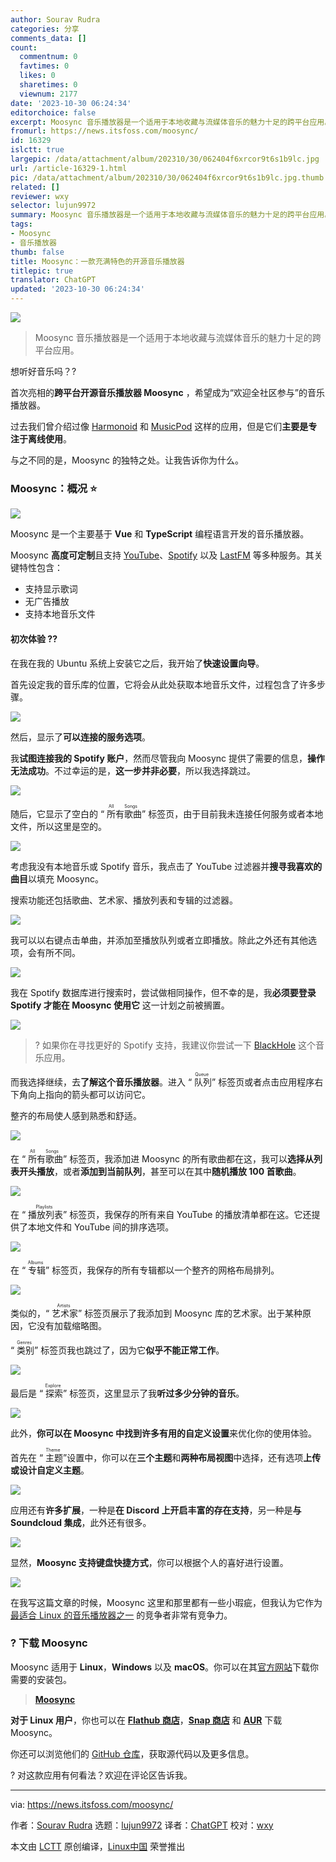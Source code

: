 ```yaml
---
author: Sourav Rudra
categories: 分享
comments_data: []
count:
  commentnum: 0
  favtimes: 0
  likes: 0
  sharetimes: 0
  viewnum: 2177
date: '2023-10-30 06:24:34'
editorchoice: false
excerpt: Moosync 音乐播放器是一个适用于本地收藏与流媒体音乐的魅力十足的跨平台应用。
fromurl: https://news.itsfoss.com/moosync/
id: 16329
islctt: true
largepic: /data/attachment/album/202310/30/062404f6xrcor9t6s1b9lc.jpg
url: /article-16329-1.html
pic: /data/attachment/album/202310/30/062404f6xrcor9t6s1b9lc.jpg.thumb.jpg
related: []
reviewer: wxy
selector: lujun9972
summary: Moosync 音乐播放器是一个适用于本地收藏与流媒体音乐的魅力十足的跨平台应用。
tags:
- Moosync
- 音乐播放器
thumb: false
title: Moosync：一款充满特色的开源音乐播放器
titlepic: true
translator: ChatGPT
updated: '2023-10-30 06:24:34'
---
```


![](/data/attachment/album/202310/30/062404f6xrcor9t6s1b9lc.jpg)



> 
> Moosync 音乐播放器是一个适用于本地收藏与流媒体音乐的魅力十足的跨平台应用。
> 
> 
> 


想听好音乐吗？?


首次亮相的**跨平台开源音乐播放器 Moosync** ，希望成为“欢迎全社区参与”的音乐播放器。


过去我们曾介绍过像 [Harmonoid](https://itsfoss.com/harmonoid/) 和 [MusicPod](https://news.itsfoss.com/musicpod/) 这样的应用，但是它们**主要是专注于离线使用**。


与之不同的是，Moosync 的独特之处。让我告诉你为什么。


### Moosync：概况 ⭐


![](/data/attachment/album/202310/30/062435lt0q9s3s49qhzksw.png)


Moosync 是一个主要基于 **Vue** 和 **TypeScript** 编程语言开发的音乐播放器。


Moosync **高度可定制**且支持 [YouTube](https://www.youtube.com/)、[Spotify](https://open.spotify.com/) 以及 [LastFM](https://www.last.fm/) 等多种服务。其关键特性包含：


* 支持显示歌词
* 无广告播放
* 支持本地音乐文件


#### 初次体验 ?‍?


在我在我的 Ubuntu 系统上安装它之后，我开始了**快速设置向导**。


首先设定我的音乐库的位置，它将会从此处获取本地音乐文件，过程包含了许多步骤。


![](/data/attachment/album/202310/30/062435q78x7dh2vo2vu4ux.png)


然后，显示了**可以连接的服务选项**。


我**试图连接我的 Spotify 账户**，然而尽管我向 Moosync 提供了需要的信息，**操作无法成功**。不过幸运的是，**这一步并非必要**，所以我选择跳过。


![](/data/attachment/album/202310/30/062436ar53idlb83d9tx8w.png)


随后，它显示了空白的 “<ruby> 所有歌曲 <rt>  All Songs </rt></ruby>” 标签页，由于目前我未连接任何服务或者本地文件，所以这里是空的。


![](/data/attachment/album/202310/30/062436kwyz4wy6cc2erzee.png)


考虑我没有本地音乐或 Spotify 音乐，我点击了 YouTube 过滤器并**搜寻我喜欢的曲目**以填充 Moosync。


搜索功能还包括歌曲、艺术家、播放列表和专辑的过滤器。


![](/data/attachment/album/202310/30/062437utwevzlxf0wxxv6l.png)


我可以以右键点击单曲，并添加至播放队列或者立即播放。除此之外还有其他选项，会有所不同。


![](/data/attachment/album/202310/30/062438x7zk7m3c6ik4mzk9.png)


我在 Spotify 数据库进行搜索时，尝试做相同操作，但不幸的是，我**必须要登录 Spotify 才能在 Moosync 使用它** 这一计划之前被搁置。


![](/data/attachment/album/202310/30/062439nvapbobkz3niiurl.png)



> 
> ? 如果你在寻找更好的 Spotify 支持，我建议你尝试一下 [BlackHole](https://news.itsfoss.com/blackhole-music-app/) 这个音乐应用。
> 
> 
> 


而我选择继续，去**了解这个音乐播放器**。进入 “<ruby> 队列 <rt>  Queue </rt></ruby>” 标签页或者点击应用程序右下角向上指向的箭头都可以访问它。


整齐的布局使人感到熟悉和舒适。


![](/data/attachment/album/202310/30/062439st7e83rp3t0e9917.png)


在 “<ruby> 所有歌曲 <rt>  All Songs </rt></ruby>” 标签页，我添加进 Moosync 的所有歌曲都在这，我可以**选择从列表开头播放**，或者**添加到当前队列**，甚至可以在其中**随机播放 100 首歌曲**。


![](/data/attachment/album/202310/30/062440eezlrrtt1e979d7z.png)


在 “<ruby> 播放列表 <rt>  Playlists </rt></ruby>” 标签页，我保存的所有来自 YouTube 的播放清单都在这。它还提供了本地文件和 YouTube 间的排序选项。


![](/data/attachment/album/202310/30/062442e3l3rlojrfbql483.png)


在 “<ruby> 专辑 <rt>  Albums </rt></ruby>” 标签页，我保存的所有专辑都以一个整齐的网格布局排列。


![](/data/attachment/album/202310/30/062444mf5fk5pv75p67oja.png)


类似的，“<ruby> 艺术家 <rt>  Artists </rt></ruby>” 标签页展示了我添加到 Moosync 库的艺术家。出于某种原因，它没有加载缩略图。


“<ruby> 类别 <rt>  Genres </rt></ruby>” 标签页我也跳过了，因为它**似乎不能正常工作**。


![](/data/attachment/album/202310/30/062444zzvy38zxy4wxw3yv.png)


最后是 “<ruby> 探索 <rt>  Explore </rt></ruby>” 标签页，这里显示了我**听过多少分钟的音乐**。


![](/data/attachment/album/202310/30/062446th8tuunq09zlurb4.png)


此外，**你可以在 Moosync 中找到许多有用的自定义设置**来优化你的使用体验。


首先在 “<ruby> 主题 <rt>  Theme </rt></ruby>”设置中，你可以在**三个主题**和**两种布局视图**中选择，还有选项**上传或设计自定义主题**。


![](/data/attachment/album/202310/30/062446skv5vu5xcvim5okk.png)


应用还有**许多扩展**，一种是**在 Discord 上开启丰富的存在支持**，另一种是**与 Soundcloud 集成**，此外还有很多。


![](/data/attachment/album/202310/30/062447cozr3x2h72krmk87.png)


显然，**Moosync 支持键盘快捷方式**，你可以根据个人的喜好进行设置。


![](/data/attachment/album/202310/30/062447lcxl5x078322t1yf.png)


在我写这篇文章的时候，Moosync 这里和那里都有一些小瑕疵，但我认为它作为 [最适合 Linux 的音乐播放器之一](https://itsfoss.com/best-music-players-linux/) 的竞争者非常有竞争力。


### ? 下载 Moosync


Moosync 适用于 **Linux**，**Windows** 以及 **macOS**。你可以在其[官方网站](https://moosync.app/)下载你需要的安装包。



> 
> **[Moosync](https://moosync.app/)**
> 
> 
> 


**对于 Linux 用户**，你也可以在 [**Flathub 商店**](https://flathub.org/apps/app.moosync.moosync)，[**Snap 商店**](https://snapcraft.io/moosync) 和 [**AUR**](https://aur.archlinux.org/packages/moosync) 下载 Moosync。


你还可以浏览他们的 [GitHub 仓库](https://github.com/Moosync/Moosync)，获取源代码以及更多信息。


? 对这款应用有何看法？欢迎在评论区告诉我。




---


via: <https://news.itsfoss.com/moosync/>


作者：[Sourav Rudra](https://news.itsfoss.com/author/sourav/) 选题：[lujun9972](https://github.com/lujun9972) 译者：[ChatGPT](https://linux.cn/lctt/ChatGPT) 校对：[wxy](https://github.com/wxy)


本文由 [LCTT](https://github.com/LCTT/TranslateProject) 原创编译，[Linux中国](https://linux.cn/) 荣誉推出